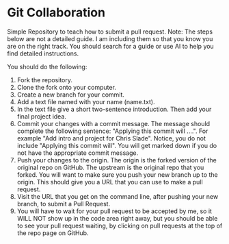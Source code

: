# Git Collaboration

Simple Repository to teach how to submit a pull request. Note: The steps below are not a detailed guide. I am including them so that you know you are on the right track. You should search for a guide or use AI to help you find detailed instructions.

You should do the following:

1. Fork the repository.
1. Clone the fork onto your computer.
1. Create a new branch for your commit.
1. Add a text file named with your name (name.txt).
1. In the text file give a short two-sentence introduction. Then add your final project idea.
1. Commit your changes with a commit message. The message should complete the following sentence: "Applying this commit will ....". For example "Add intro and project for Chris Slade". Notice, you do not include "Applying this commit will". You will get marked down if you do not have the appropriate commit message.
1. Push your changes to the origin. The origin is the forked version of the original repo on GitHub. The upstream is the original repo that you forked. You will want to make sure you push your new branch up to the origin. This should give you a URL that you can use to make a pull request.
1. Visit the URL that you get on the command line, after pushing your new branch, to submit a Pull Request.
1. You will have to wait for your pull request to be accepted by me, so it WILL NOT show up in the code area right away, but you should be able to see your pull request waiting, by clicking on pull requests at the top of the repo page on GitHub.

